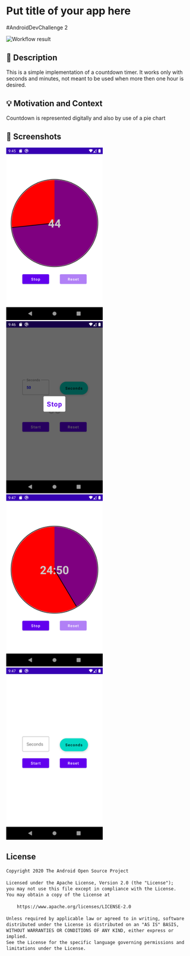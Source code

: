 # Put title of your app here
#AndroidDevChallenge 2

<!--- Replace <OWNER> with your Github Username and <REPOSITORY> with the name of your repository. -->
<!--- You can find both of these in the url bar when you open your repository in github. -->
![Workflow result](https://github.com/MaratKurbanov/JetpackComposeChallange-2/workflows/Check/badge.svg)


## :scroll: Description
<!--- Describe your app in one or two sentences -->
This is a simple implementation of a countdown timer. 
It works only with seconds and minutes, not meant to be used when more then one hour is desired. 

## :bulb: Motivation and Context
<!--- Optionally point readers to interesting parts of your submission. -->
<!--- What are you especially proud of? -->
Countdown is represented digitally and also by use of a pie chart

## :camera_flash: Screenshots
<!-- You can add more screenshots here if you like -->
<img src="/results/screenshot_1.png" width="260">&emsp;
<img src="/results/screenshot_2.png" width="260">&emsp;
<img src="/results/screenshot_3.png" width="260">&emsp;
<img src="/results/screenshot_4.png" width="260">&emsp;

## License
```
Copyright 2020 The Android Open Source Project

Licensed under the Apache License, Version 2.0 (the "License");
you may not use this file except in compliance with the License.
You may obtain a copy of the License at

    https://www.apache.org/licenses/LICENSE-2.0

Unless required by applicable law or agreed to in writing, software
distributed under the License is distributed on an "AS IS" BASIS,
WITHOUT WARRANTIES OR CONDITIONS OF ANY KIND, either express or implied.
See the License for the specific language governing permissions and
limitations under the License.
```
